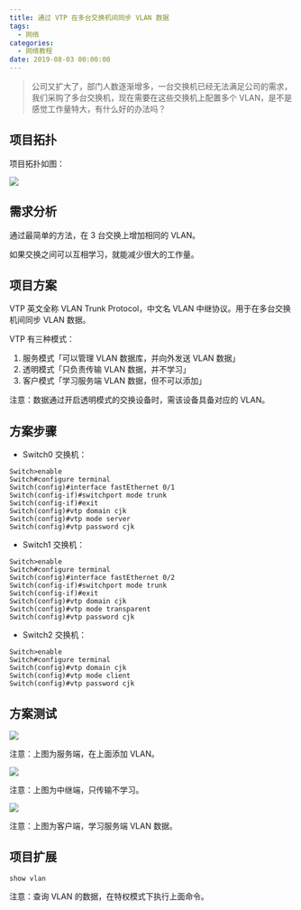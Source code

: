 ```yaml
---
title: 通过 VTP 在多台交换机间同步 VLAN 数据
tags:
  - 网络
categories:
  - 网络教程
date: 2019-08-03 00:00:00
---
```


> 公司又扩大了，部门人数逐渐增多，一台交换机已经无法满足公司的需求，我们采购了多台交换机，现在需要在这些交换机上配置多个 VLAN，是不是感觉工作量特大，有什么好的办法吗？

<!-- more -->

## 项目拓扑

项目拓扑如图：

![](https://cdn.dusays.com/2019/08/25-1.jpg)

## 需求分析

通过最简单的方法，在 3 台交换上增加相同的 VLAN。

如果交换之间可以互相学习，就能减少很大的工作量。

## 项目方案

VTP 英文全称 VLAN Trunk Protocol，中文名 VLAN 中继协议。用于在多台交换机间同步 VLAN 数据。

VTP 有三种模式：

1. 服务模式「可以管理 VLAN 数据库，并向外发送 VLAN 数据」
2. 透明模式「只负责传输 VLAN 数据，并不学习」
3. 客户模式「学习服务端 VLAN 数据，但不可以添加」

注意：数据通过开启透明模式的交换设备时，需该设备具备对应的 VLAN。

## 方案步骤

* Switch0 交换机：

```
Switch>enable
Switch#configure terminal
Switch(config)#interface fastEthernet 0/1
Switch(config-if)#switchport mode trunk
Switch(config-if)#exit
Switch(config)#vtp domain cjk
Switch(config)#vtp mode server
Switch(config)#vtp password cjk
```

* Switch1 交换机：

```
Switch>enable
Switch#configure terminal
Switch(config)#interface fastEthernet 0/2
Switch(config-if)#switchport mode trunk
Switch(config-if)#exit
Switch(config)#vtp domain cjk
Switch(config)#vtp mode transparent
Switch(config)#vtp password cjk
```

* Switch2 交换机：

```
Switch>enable
Switch#configure terminal
Switch(config)#vtp domain cjk
Switch(config)#vtp mode client
Switch(config)#vtp password cjk
```

## 方案测试

![](https://cdn.dusays.com/2019/08/25-2.jpg)

注意：上图为服务端，在上面添加 VLAN。

![](https://cdn.dusays.com/2019/08/25-3.jpg)

注意：上图为中继端，只传输不学习。

![](https://cdn.dusays.com/2019/08/25-4.jpg)

注意：上图为客户端，学习服务端 VLAN 数据。

## 项目扩展

```
show vlan
```

注意：查询 VLAN 的数据，在特权模式下执行上面命令。